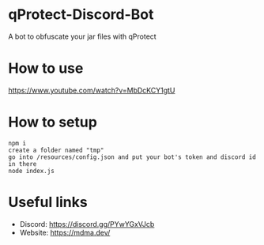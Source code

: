 # qProtect-Discord-Bot
A bot to obfuscate your jar files with qProtect

# How to use
https://www.youtube.com/watch?v=MbDcKCY1gtU

# How to setup
```
npm i
create a folder named "tmp"
go into /resources/config.json and put your bot's token and discord id in there
node index.js
```

# Useful links
- Discord: https://discord.gg/PYwYGxVJcb
- Website: https://mdma.dev/
